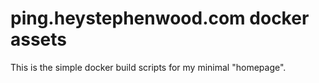# ping.heystephenwood.com docker assets
This is the simple docker build scripts for my minimal "homepage".
